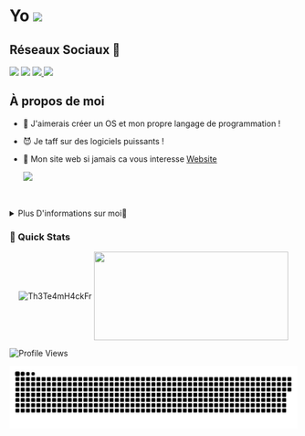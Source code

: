 <h1> Yo <img src = "https://raw.githubusercontent.com/MartinHeinz/MartinHeinz/master/wave.gif" width = 50px> </h1>
<p align='center'>
   

</p>
</div>

## Réseaux Sociaux 📧

<div> 
  <a href="https://www.youtube.com/channel/UCU3XcKYEly2LDY9Q-cPwSqw" target="_blank"><img src="https://img.shields.io/badge/YouTube-FF0000?style=for-the-badge&logo=youtube&logoColor=white" target="_blank"></a>
  <a href="https://www.instagram.com/theteamhackfr/" target="_blank"><img src="https://img.shields.io/badge/-Instagram-%23E4405F?style=for-the-badge&logo=instagram&logoColor=white" target="_blank"></a>
 <a href="https://discord.gg/DkbuP2zGxt" target="_blank"><img src="https://img.shields.io/badge/Discord-7289DA?style=for-the-badge&logo=discord&logoColor=white" target="_blank">  </a> 
  <a href ="mailto:theteamhackfr@gmail.com"><img src="https://img.shields.io/badge/-Gmail-%23333?style=for-the-badge&logo=gmail&logoColor=white" target="_blank"></a>


## À propos de moi

- 💎 J'aimerais créer un OS et mon propre langage de programmation !
- 😈 Je taff sur des logiciels puissants !
- 📙 Mon site web si jamais ca vous interesse [Website](http://th3te4mh4ckfr.mywebcommunity.org/)

   <img src="https://discord.c99.nl/widget/theme-1/958991248562225192.png"></img>
   
<br />
<p align="center">
  


<details>
  <summary>Plus D'informations sur moi🌴</summary>
  
### 👨‍💻 Dev Setup
<img src="https://img.shields.io/badge/Windows-0078D6?style=flate&logo=windows&logoColor=white"> 
<img src="https://img.shields.io/badge/Chrome-EA4335.svg?&style=flat-square&logo=google-chrome&logoColor=FABC0C"> 
<img src="https://img.shields.io/badge/VS Code-3799ce?style=flat-square&logo=visual-studio-code&logoColor=007ACC">
<img src="https://img.shields.io/badge/Terminal-300a24.svg?&style=flat-square&logo=powershell&logoColor=white"> 
<img src="https://img.shields.io/badge/Ubuntu-E95420?style=flat&logo=ubuntu&logoColor=white">









### ⛓ Languages and Tools <img src = "https://media2.giphy.com/media/QssGEmpkyEOhBCb7e1/giphy.gif?cid=ecf05e47a0n3gi1bfqntqmob8g9aid1oyj2wr3ds3mg700bl&rid=giphy.gif" width = 32px> </h2>

<p align="left">
  <!-- For more icons please follow  https://github.com/MikeCodesDotNET/ColoredBadges -->
  <img src="https://raw.githubusercontent.com/8bithemant/8bithemant/master/svg/dev/languages/html.svg" alt="html" style="vertical-align:top; margin:4px">    
  <img src="https://raw.githubusercontent.com/8bithemant/8bithemant/master/svg/dev/languages/csharp.svg" alt="csharp" style="vertical-align:top; margin:4px">
  <img src="https://raw.githubusercontent.com/MikeCodesDotNET/ColoredBadges/master/svg/dev/frameworks/nodejs_larger.svg" alt="nodejs" style="vertical-align:top; margin:4px">
  <img src="https://raw.githubusercontent.com/8bithemant/8bithemant/master/svg/dev/languages/python.svg" alt="python" style="vertical-align:top; margin:4px">
  <img src="https://raw.githubusercontent.com/MikeCodesDotNET/ColoredBadges/master/svg/dev/languages/js.svg" alt="js" style="vertical-align:top; margin:4px">
</details>

   
### 🚀 Quick Stats

<p align="center">
<img width="450" align="center" src="https://github-readme-stats-defcon27.vercel.app/api?username=Th3te4mH4ckFR&show_icons=true&line_height=21&theme=react" alt="Th3Te4mH4ckFr"/>
<img width="340" height="155" align="center" 
     src="https://github-readme-stats-defcon27.vercel.app/api/top-langs/?username=Th3Te4mH4ckFr&langs_count=6&hide=handlebars,jupyter notebook,css&theme=react&line_height=27&layout=compact" />
</p>


![Profile Views](https://komarev.com/ghpvc/?username=TheTeamHackFr)






<!--
**Defcon27/Defcon27** is a ✨ _special_ ✨ repository because its `README.md` (this file) appears on your GitHub profile.

pic on right
<img height="270" src="sss.svg" align=right>

 
views
![Profile Views](https://komarev.com/ghpvc/?username=Defcon27)
[![HitCount](http://hits.dwyl.com/Defcon27/.svg)](http://hits.dwyl.com/Defcon27)


social modded badge
<a href="https://www.linkedin.com/in/michael-hoffmann-3b8933b1"><img src="https://img.shields.io/badge/linkedin-%230077B5.svg?&style=for-the-badge&logo=linkedin&logoColor=white" height=25></a>


language badges:
![Python](https://img.shields.io/badge/Python-FECE00?style=flat&logo=Python&logoColor=3776AB)
![C](https://img.shields.io/badge/C-00599C?style=flat&logo=c)
![C++](https://img.shields.io/badge/C++-00599C?style=flat&logo=c%2b%2b)

![HTML5](https://img.shields.io/badge/HTML5-E34F26?style=flat&logo=html5&logoColor=white)
![CSS3](https://img.shields.io/badge/CSS3-1572B6?style=flat&logo=css3)
![Bootstrap](https://img.shields.io/badge/Bootstrap-563D7C?style=flat&logo=bootstrap)
![JavaScript](https://img.shields.io/badge/JavaScript-555555?style=flat&logo=javascript)
![Nodejs](https://img.shields.io/badge/Nodejs-555555?style=flat&logo=Node.js)
![MongoDB](https://img.shields.io/badge/MongoDB-555555?style=flat&logo=mongodb)

![Git](https://img.shields.io/badge/Git-555555?style=flat-square&logo=git)
![GitHub](https://img.shields.io/badge/GitHub-181717?style=flat-square&logo=github)


-->
   
   
   <p dir="auto"><a target="_blank" rel="noopener noreferrer" href="https://raw.githubusercontent.com/Th3Te4mH4ckFR/Th3Te4mH4ckFR/main/github-user-contribution.svg"><img src="https://raw.githubusercontent.com/Th3Te4mH4ckFR/Th3Te4mH4ckFR/main/github-user-contribution.svg" alt="Snake animation" style="max-width: 100%;"></a></p>
   
